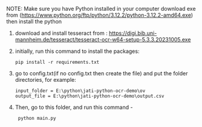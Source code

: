 
NOTE: Make sure you have Python installed in your computer
    download exe from (https://www.python.org/ftp/python/3.12.2/python-3.12.2-amd64.exe)
    then install the python

1. download and install tesseract from : https://digi.bib.uni-mannheim.de/tesseract/tesseract-ocr-w64-setup-5.3.3.20231005.exe

2. initially, run this command to install the packages:

    ``pip install -r requirements.txt``

3. go to config.txt(if no config.txt then create the file) and put the folder directories, for example:
   ```
   input_folder = E:\python\jati-python-ocr-demo\ov
   output_file = E:\python\jati-python-ocr-demo\output.csv
   ```
 
4. Then, go to this folder, and run this command -
   
   `` python main.py``
